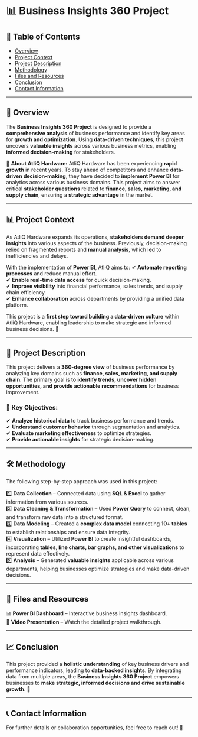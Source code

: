 # 📊 Business Insights 360 Project

## 📖 Table of Contents
- [Overview](#overview)
- [Project Context](#project-context)
- [Project Description](#project-description)
- [Methodology](#methodology)
- [Files and Resources](#files-and-resources)
- [Conclusion](#conclusion)
- [Contact Information](#contact-information)

---

## 📌 Overview
The **Business Insights 360 Project** is designed to provide a **comprehensive analysis** of business performance and identify key areas for **growth and optimization**. Using **data-driven techniques**, this project uncovers **valuable insights** across various business metrics, enabling **informed decision-making** for stakeholders.

🚀 **About AtliQ Hardware:**
AtliQ Hardware has been experiencing **rapid growth** in recent years. To stay ahead of competitors and enhance **data-driven decision-making**, they have decided to **implement Power BI** for analytics across various business domains. This project aims to answer critical **stakeholder questions** related to **finance, sales, marketing, and supply chain**, ensuring a **strategic advantage** in the market.

---

## 📊 Project Context
As AtliQ Hardware expands its operations, **stakeholders demand deeper insights** into various aspects of the business. Previously, decision-making relied on fragmented reports and **manual analysis**, which led to inefficiencies and delays. 

With the implementation of **Power BI**, AtliQ aims to:
✔ **Automate reporting processes** and reduce manual effort.  
✔ **Enable real-time data access** for quick decision-making.  
✔ **Improve visibility** into financial performance, sales trends, and supply chain efficiency.  
✔ **Enhance collaboration** across departments by providing a unified data platform.  

This project is a **first step toward building a data-driven culture** within AtliQ Hardware, enabling leadership to make strategic and informed business decisions. 🚀

---

## 📂 Project Description
This project delivers a **360-degree view** of business performance by analyzing key domains such as **finance, sales, marketing, and supply chain**. The primary goal is to **identify trends, uncover hidden opportunities, and provide actionable recommendations** for business improvement.

### 🎯 Key Objectives:
✔ **Analyze historical data** to track business performance and trends.  
✔ **Understand customer behavior** through segmentation and analytics.  
✔ **Evaluate marketing effectiveness** to optimize strategies.  
✔ **Provide actionable insights** for strategic decision-making.  

---

## 🛠 Methodology
The following step-by-step approach was used in this project:

1️⃣ **Data Collection** – Connected data using **SQL & Excel** to gather information from various sources.  
2️⃣ **Data Cleaning & Transformation** – Used **Power Query** to connect, clean, and transform raw data into a structured format.  
3️⃣ **Data Modeling** – Created a **complex data model** connecting **10+ tables** to establish relationships and ensure data integrity.  
4️⃣ **Visualization** – Utilized **Power BI** to create insightful dashboards, incorporating **tables, line charts, bar graphs, and other visualizations** to represent data effectively.  
5️⃣ **Analysis** – Generated **valuable insights** applicable across various departments, helping businesses optimize strategies and make data-driven decisions.  

---

## 📁 Files and Resources
📊 **Power BI Dashboard** – Interactive business insights dashboard.  
🎥 **Video Presentation** – Watch the detailed project walkthrough.  

---

## 📈 Conclusion
This project provided a **holistic understanding** of key business drivers and performance indicators, leading to **data-backed insights**. By integrating data from multiple areas, the **Business Insights 360 Project** empowers businesses to **make strategic, informed decisions and drive sustainable growth**. 🚀

---

## 📞 Contact Information
For further details or collaboration opportunities, feel free to reach out! 🤝
